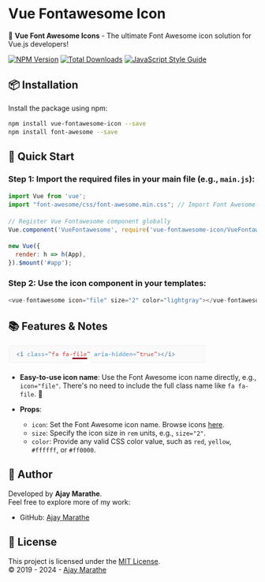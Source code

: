 # Vue Fontawesome Icon

🍺 **Vue Font Awesome Icons** - The ultimate Font Awesome icon solution for Vue.js developers!

[![NPM Version](https://img.shields.io/npm/v/vue-fontawesome-icon.svg)](https://www.npmjs.com/package/vue-fontawesome-icon)
[![Total Downloads](https://img.shields.io/npm/dt/vue-fontawesome-icon.svg)](https://www.npmjs.com/package/vue-fontawesome-icon)
[![JavaScript Style Guide](https://img.shields.io/badge/code_style-standard-brightgreen.svg)](https://standardjs.com)

## 📦 Installation

Install the package using npm:

```bash
npm install vue-fontawesome-icon --save
npm install font-awesome --save
```

## 🚀 Quick Start

### Step 1: Import the required files in your main file (e.g., `main.js`):

```js
import Vue from 'vue';
import "font-awesome/css/font-awesome.min.css"; // Import Font Awesome CSS

// Register Vue Fontawesome component globally
Vue.component('VueFontawesome', require('vue-fontawesome-icon/VueFontawesome.vue').default);

new Vue({
  render: h => h(App),
}).$mount('#app');
```

### Step 2: Use the icon component in your templates:
```js
<vue-fontawesome icon="file" size="2" color="lightgray"></vue-fontawesome>
```

## 📚 Features & Notes

![Vue Fontawesome Icon Example](https://raw.githubusercontent.com/ajaymarathe/image-store/master/vue-fontawesome/img2.png)

- **Easy-to-use icon name**: Use the Font Awesome icon name directly, e.g., `icon="file"`. There's no need to include the full class name like `fa fa-file`. 🚫

- **Props**:
  - `icon`: Set the Font Awesome icon name. Browse icons [here](https://fontawesome.com/v4.7.0/icons/).
  - `size`: Specify the icon size in `rem` units, e.g., `size="2"`.
  - `color`: Provide any valid CSS color value, such as `red`, `yellow`, `#ffffff`, or `#ff0000`.

## 👤 Author

Developed by **Ajay Marathe**.  
Feel free to explore more of my work:

- GitHub: [Ajay Marathe](https://github.com/ajaymarathe)

## 📄 License

This project is licensed under the [MIT License](https://github.com/ajaymarathe/vue-fontawesome/blob/master/LICENSE).  
© 2019 - 2024 - [Ajay Marathe](https://github.com/ajaymarathe)

